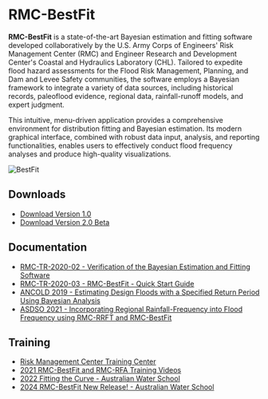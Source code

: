 # RMC-BestFit
**RMC-BestFit** is a state-of-the-art Bayesian estimation and fitting software developed collaboratively by the U.S. Army Corps of Engineers' Risk Management Center (RMC) and Engineer Research and Development Center's Coastal and Hydraulics Laboratory (CHL). Tailored to expedite flood hazard assessments for the Flood Risk Management, Planning, and Dam and Levee Safety communities, the software employs a Bayesian framework to integrate a variety of data sources, including historical records, paleoflood evidence, regional data, rainfall-runoff models, and expert judgment.

This intuitive, menu-driven application provides a comprehensive environment for distribution fitting and Bayesian estimation. Its modern graphical interface, combined with robust data input, analysis, and reporting functionalities, enables users to effectively conduct flood frequency analyses and produce high-quality visualizations.

![BestFit](https://user-images.githubusercontent.com/123974306/232252850-cc900b2c-108a-4c93-81a4-50cfe5f1d5a9.png)

## Downloads
* [Download Version 1.0](https://github.com/USACE-RMC/RMC-BestFit/releases/download/v1.0/RMC-BestFit.v1.0.zip)
* [Download Version 2.0 Beta](https://github.com/USACE-RMC/RMC-BestFit/releases/latest/download/RMC-BestFit.Version.2.0.Beta-3.zip)

## Documentation
* [RMC-TR-2020-02 - Verification of the Bayesian Estimation and Fitting Software](https://github.com/USACE-RMC/RMC-BestFit/files/12751843/RMC-TR-2020-02.-.Verification.of.the.Bayesian.Estimation.and.Fitting.Software.pdf)
* [RMC-TR-2020-03 - RMC-BestFit - Quick Start Guide](https://github.com/USACE-RMC/RMC-BestFit/files/12751838/RMC-TR-2020-03.-.RMC-BestFit.-.Quick.Start.Guide.pdf)
* [ANCOLD 2019 - Estimating Design Floods with a Specified Return Period Using Bayesian Analysis](https://github.com/USACE-RMC/RMC-BestFit/files/12751836/ANCOLD.2019.-.Bayesian.Analysis.-.HadenSmith.6-27-19.pdf)
* [ASDSO 2021 - Incorporating Regional Rainfall-Frequency into Flood Frequency using RMC-RRFT and RMC-BestFit](https://github.com/USACE-RMC/RMC-BestFit/files/12751831/ASDSO.RRFT.Paper_Avance.pdf)

## Training
* [Risk Management Center Training Center](https://www.rmc.usace.army.mil/Training/)
* [2021 RMC-BestFit and RMC-RFA Training Videos](https://www.youtube.com/playlist?list=PLEIlpoX-ZknTLKrNq7qeVrCIxT_QtLLSF)
* [2022 Fitting the Curve - Australian Water School](https://www.youtube.com/watch?v=ekduoQrOU2o&t=22s)
* [2024 RMC-BestFit New Release! - Australian Water School](https://www.youtube.com/watch?v=GPMfnkdGxqQ&t=2319s)



